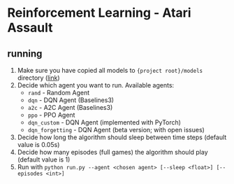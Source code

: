 # Reinforcement Learning - Atari Assault

## running
1. Make sure you have copied all models to `{project root}/models` directory ([link](https://drive.google.com/file/d/1vk_gYyx3ofwosSm_oe4oBst5cnCSkWt7/view?usp=sharing))
1. Decide which agent you want to run. Available agents:
    * `rand` - Random Agent
    * `dqn` - DQN Agent (Baselines3)
    * `a2c` - A2C Agent (Baselines3)
    * `ppo` - PPO Agent
    * `dqn_custom` - DQN Agent (implemented with PyTorch)
    * `dqn_forgetting` - DQN Agent (beta version; with open issues)
1. Decide how long the algorithm should sleep between time steps (default value is 0.05s)
1. Decide how many episodes (full games) the algorithm should play (default value is 1)
1. Run with `python run.py --agent <chosen agent> [--sleep <float>] [--episodes <int>]`